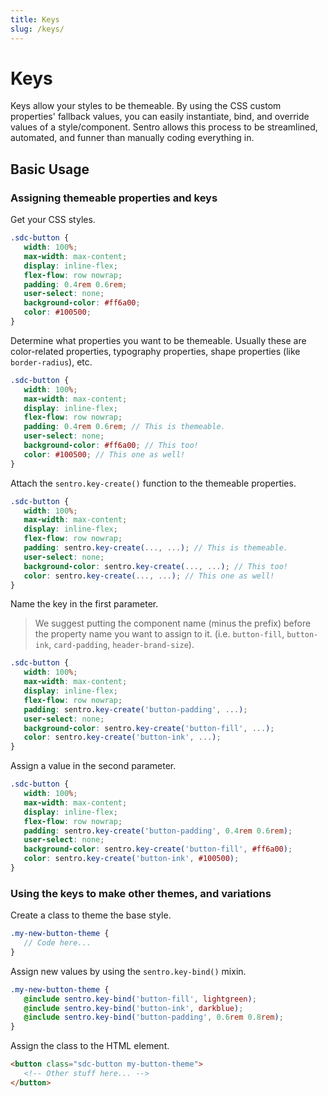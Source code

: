 ```yaml
---
title: Keys
slug: /keys/
---
```

# Keys
Keys allow your styles to be themeable. By using the CSS custom properties' fallback values, you can easily instantiate, bind, and override values of a style/component. Sentro allows this process to be streamlined, automated, and funner than manually coding everything in.

## Basic Usage
### Assigning themeable properties and keys
Get your CSS styles.
```scss
.sdc-button {
   width: 100%;
   max-width: max-content;
   display: inline-flex;
   flex-flow: row nowrap;
   padding: 0.4rem 0.6rem;
   user-select: none;
   background-color: #ff6a00;
   color: #100500;
}
```
Determine what properties you want to be themeable. Usually these are color-related properties, typography properties, shape properties (like `border-radius`), etc.
```scss
.sdc-button {
   width: 100%;
   max-width: max-content;
   display: inline-flex;
   flex-flow: row nowrap;
   padding: 0.4rem 0.6rem; // This is themeable.
   user-select: none;
   background-color: #ff6a00; // This too!
   color: #100500; // This one as well!
}
```
Attach the `sentro.key-create()` function to the themeable properties.
```scss
.sdc-button {
   width: 100%;
   max-width: max-content;
   display: inline-flex;
   flex-flow: row nowrap;
   padding: sentro.key-create(..., ...); // This is themeable.
   user-select: none;
   background-color: sentro.key-create(..., ...); // This too!
   color: sentro.key-create(..., ...); // This one as well!
}
```
Name the key in the first parameter. 
> We suggest putting the component name (minus the prefix) before the property name you want to assign to it. (i.e. `button-fill`, `button-ink`, `card-padding`, `header-brand-size`).
```scss
.sdc-button {
   width: 100%;
   max-width: max-content;
   display: inline-flex;
   flex-flow: row nowrap;
   padding: sentro.key-create('button-padding', ...);
   user-select: none;
   background-color: sentro.key-create('button-fill', ...);
   color: sentro.key-create('button-ink', ...);
}
```
Assign a value in the second parameter.
```scss
.sdc-button {
   width: 100%;
   max-width: max-content;
   display: inline-flex;
   flex-flow: row nowrap;
   padding: sentro.key-create('button-padding', 0.4rem 0.6rem);
   user-select: none;
   background-color: sentro.key-create('button-fill', #ff6a00);
   color: sentro.key-create('button-ink', #100500);
}
```

### Using the keys to make other themes, and variations
Create a class to theme the base style.
```scss
.my-new-button-theme {
   // Code here...
}
```
Assign new values by using the `sentro.key-bind()` mixin.
```scss
.my-new-button-theme {
   @include sentro.key-bind('button-fill', lightgreen);
   @include sentro.key-bind('button-ink', darkblue);
   @include sentro.key-bind('button-padding', 0.6rem 0.8rem);
}
```
Assign the class to the HTML element.
```html
<button class="sdc-button my-button-theme">
   <!-- Other stuff here... -->
</button>
```